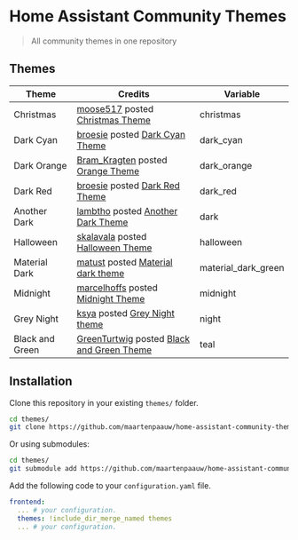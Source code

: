 # Home Assistant Community Themes
> All community themes in one repository

## Themes

| Theme           | Credits                                                                                                                                                                | Variable            |
| --------------- | ---------------------------------------------------------------------------------------------------------------------------------------------------------------------- | ------------------- |
| Christmas       | [moose517](https://community.home-assistant.io/u/moose517) posted [Christmas Theme](https://community.home-assistant.io/t/christmas-theme/34036/3)                     | christmas           |
| Dark Cyan       | [broesie](https://community.home-assistant.io/u/broesie) posted [Dark Cyan Theme](https://community.home-assistant.io/t/dark-cyan-theme/28594/3)                       | dark_cyan           |
| Dark Orange     | [Bram_Kragten](https://community.home-assistant.io/u/Bram_Kragten) posted [Orange Theme](https://community.home-assistant.io/t/orange-theme/28601/6)                   | dark_orange         |
| Dark Red        | [broesie](https://community.home-assistant.io/u/broesie) posted [Dark Red Theme](https://community.home-assistant.io/t/dark-red-theme/28592/6)                         | dark_red            |
| Another Dark    | [lambtho](https://community.home-assistant.io/u/lambtho) posted [Another Dark Theme](https://community.home-assistant.io/t/another-dark-theme/28595/10)                | dark                |
| Halloween       | [skalavala](https://community.home-assistant.io/u/skalavala) posted [Halloween Theme](https://community.home-assistant.io/t/halloween-theme/30872/3)                   | halloween           |
| Material Dark   | [matust](https://community.home-assistant.io/u/matust) posted [Material dark theme](https://community.home-assistant.io/t/material-dark-theme/30796/1)                 | material_dark_green |
| Midnight        | [marcelhoffs](https://community.home-assistant.io/u/marcelhoffs) posted [Midnight Theme](https://community.home-assistant.io/t/midnight-theme/28598/8)                 | midnight            |
| Grey Night      | [ksya](https://community.home-assistant.io/u/ksya) posted [Grey Night theme](https://community.home-assistant.io/t/grey-night-theme/30848/7)                           | night               |
| Black and Green | [GreenTurtwig](https://community.home-assistant.io/u/GreenTurtwig) posted [Black and Green Theme](https://community.home-assistant.io/t/black-and-green-theme/28602/2) | teal                |

## Installation

Clone this repository in your existing `themes/` folder.

```bash
cd themes/
git clone https://github.com/maartenpaauw/home-assistant-community-themes.git
```

Or using submodules:

```bash
cd themes/
git submodule add https://github.com/maartenpaauw/home-assistant-community-themes.git
```

Add the following code to your `configuration.yaml` file.

```yaml
frontend:
  ... # your configuration.
  themes: !include_dir_merge_named themes
  ... # your configuration.
```
